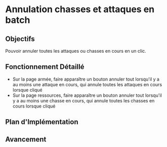 # Annulation chasses et attaques en batch

## Objectifs
Pouvoir annuler toutes les attaques ou chasses en cours en un clic.

## Fonctionnement Détaillé
- Sur la page armée, faire apparaître un bouton annuler tout lorsqu'il y a au moins une attaque en cours, qui annule toutes les attaques en cours lorsque cliqué
- Sur la page ressources, faire apparaître un bouton annuler tout lorsqu'il y a au moins une chasse en cours, qui annule toutes les chasses en cours lorsque cliqué

## Plan d'Implémentation

## Avancement